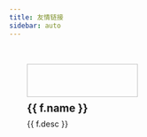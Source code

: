 ```yaml
---
title: 友情链接
sidebar: auto
---
```


<script setup>
import { h } from 'vue'

const friends = [
  {
    name: 'LINUX DO',
    desc: '新的理想型社区',
    logo: {
      light: 'https://linux.do/uploads/default/original/3X/b/4/b4fa45d8b03df61f5d011e173c0adf8497028b16.png',
      dark: 'https://linux.do/uploads/default/original/3X/a/8/a8168bb80c93075aad7aa1f598eee063adef1cb0.png'
    },
    link: 'https://linux.do/?source=home_aiporters_com'
  }
  // 可以继续添加其他友链
]
</script>

<div class="friends-wrapper">
  <div v-for="f in friends" :key="f.link" class="friend-item">
    <a :href="f.link" target="_blank" rel="noopener noreferrer">
      <img :src="f.logo.light" :alt="f.name" class="friend-logo light-logo">
      <img :src="f.logo.dark" :alt="f.name" class="friend-logo dark-logo">
      <div class="friend-info">
        <h3>{{ f.name }}</h3>
        <p>{{ f.desc }}</p>
      </div>
    </a>
  </div>
</div>

<style>
.friends-wrapper {
  display: grid;
  grid-template-columns: repeat(auto-fill, minmax(300px, 1fr));
  gap: 1rem;
  padding: 1rem;
}

.friend-item {
  border: 1px solid var(--c-border);
  border-radius: 8px;
  padding: 1rem;
  transition: all 0.3s;
}

.friend-item:hover {
  box-shadow: 0 2px 12px 0 rgba(0, 0, 0, 0.1);
}

.friend-logo {
  width: 200px;  /* 调整为长形 LOGO 的合适宽度 */
  height: 60px;
  object-fit: contain;
}

/* 默认显示亮色模式的 LOGO */
.dark-logo {
  display: none;
}

/* 暗色模式下的样式 */
html[data-theme="dark"] .light-logo {
  display: none;
}

html[data-theme="dark"] .dark-logo {
  display: block;
}

.friend-info {
  margin-top: 0.5rem;
}

.friend-info h3 {
  margin: 0;
  font-size: 1.2rem;
}

.friend-info p {
  margin: 0.5rem 0 0;
  font-size: 0.9rem;
  color: var(--c-text-lighter);
}
</style>